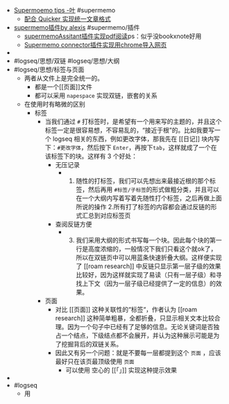 - [Supermoemo tips -叶](https://www.zhihu.com/collection/797904700) #supermemo
	- [配合 Quicker 实现统一文章格式](https://www.zhihu.com/question/528483411/answer/2444000649)
- [supermemo插件by alexis](https://github.com/supermemo/SuperMemoAssistant) #supermemo/插件
	- [supermemoAssitant插件实现pdf阅读](https://zhuanlan.zhihu.com/p/328137848)ps：似乎没bookxnote好用
	- [Supermemo connector插件实现用chrome导入网页](https://www.zhihu.com/question/488714152/answer/2613027353)
-
- #logseq/思想/双链 #logseq/思想/大纲
- #logseq/思想/标签与页面
	- 两者从文件上是完全统一的。
		- 都是一个[[页面]]文件
		- 都可以采用 `napespace` 实现双链，嵌套的关系
	- 在使用时有略微的区别
		- 标签
			- 当我们通过 `#` 打标签时，是希望有一个用来写的主题的，并且这个标签一定是很容易想，不容易乱的，“接近于根”的。比如我要写一个 logseq 相关的东西，例如更改字体，那我先在 [[日记]] 块内写下：`#更改字体`，然后按下 `Enter`，再按下`tab`，这样就成了一个在该标签下的块。这样有 3 个好处：
				- 无压记录
					- 1. 随性的打标签，我们可以先想出来最接近根的那个标签，然后再用 `#标签/子标签`的形式做粗分类，并且可以在一个大纲内写着写着先随性打个标签，之后再做上面所说的操作
					  2.所有打了标签的内容都会通过反链的形式汇总到对应标签页
				- 查阅反链方便
					- 3. 我们采用大纲的形式书写每一个块。因此每个块的第一行是高度浓缩的，一般情况下我们只看这个就ok了，所以在双链页中可以用蓝条快速折叠大纲。这样便实现了 [[roam research]] 中反链只显示第一层子级的效果比较好，因为这样就实现了易读（只有一层子级）和寻找上下文（因为一层子级已经提供了一定的信息）的效果。
			- 页面
				- 对比 [[页面]] 这种关联性的“标签“，作者认为 [[roam research]] 这种简单粗暴，全都折叠，只显示相关文本比较合理。因为一个句子中已经有了足够的信息。无论关键词是否独占一个结点，下级结点都不会展开，并认为这种展示可能是为了挖掘背后的双链关系。
				- 因此又有另一个问题：就是不要每一层都提到这个 `页面` ，应该最好只在该页最顶级使用 `页面`
					- 可以使用 空心的 [[「」]] 实现这种提示效果
-
- #logseq
	- 用